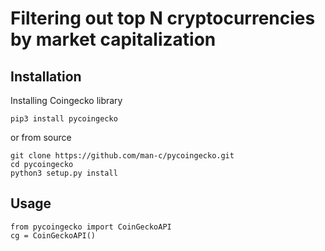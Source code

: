 # Filtering out top N cryptocurrencies by market capitalization

## Installation
Installing Coingecko library

```pip3 install pycoingecko```

or from source

```
git clone https://github.com/man-c/pycoingecko.git
cd pycoingecko
python3 setup.py install
```

## Usage
```
from pycoingecko import CoinGeckoAPI
cg = CoinGeckoAPI()
```
